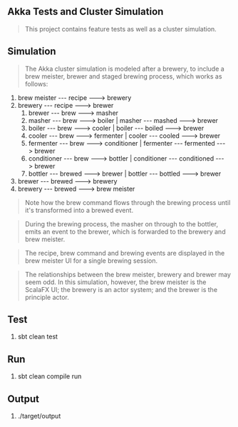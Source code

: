 Akka Tests and Cluster Simulation
---------------------------------
>This project contains feature tests as well as a cluster simulation.

Simulation
----------
>The Akka cluster simulation is modeled after a brewery, to include a brew meister, brewer and staged brewing process,
which works as follows:

1. brew meister --- recipe ---> brewery
2. brewery --- recipe ---> brewer
    1. brewer --- brew ---> masher
    2. masher --- brew ---> boiler  | masher --- mashed ---> brewer
    3. boiler --- brew ---> cooler  | boiler --- boiled ---> brewer
    4. cooler --- brew ---> fermenter   | cooler --- cooled ---> brewer
    5. fermenter --- brew ---> conditioner  | fermenter --- fermented ---> brewer
    6. conditioner --- brew ---> bottler    | conditioner --- conditioned ---> brewer
    7. bottler --- brewed ---> brewer   | bottler --- bottled ---> brewer
3. brewer --- brewed ---> brewery
4. brewery --- brewed ---> brew meister

>Note how the brew command flows through the brewing process until it's transformed into a brewed event.
 
>During the brewing process, the masher on through to the bottler, emits an event to the brewer, which is
forwarded to the brewery and brew meister.

>The recipe, brew command and brewing events are displayed in the brew meister UI for a single brewing session.

>The relationships between the brew meister, brewery and brewer may seem odd. In this simulation, however, the brew
meister is the ScalaFX UI; the brewery is an actor system; and the brewer is the principle actor.

Test
----
1. sbt clean test

Run
---
1. sbt clean compile run

Output
------
1. ./target/output

